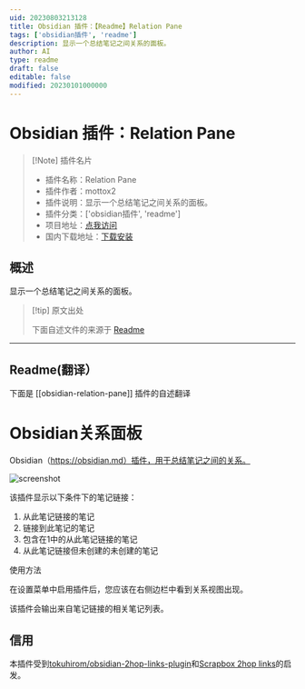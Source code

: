 ```yaml
---
uid: 20230803213128
title: Obsidian 插件：【Readme】Relation Pane
tags: ['obsidian插件', 'readme']
description: 显示一个总结笔记之间关系的面板。
author: AI
type: readme
draft: false
editable: false
modified: 20230101000000
---
```


# Obsidian 插件：Relation Pane

> [!Note] 插件名片
> - 插件名称：Relation Pane
> - 插件作者：mottox2
> - 插件说明：显示一个总结笔记之间关系的面板。
> - 插件分类：['obsidian插件', 'readme']
> - 项目地址：[点我访问](https://github.com/mottox2/obsidian-relation-pane)
> - 国内下载地址：[下载安装](https://pkmer.cn/products/plugin/pluginMarket/?obsidian-relation-pane)

## 概述

显示一个总结笔记之间关系的面板。



> [!tip] 原文出处
> 
>下面自述文件的来源于 [Readme](https://ghproxy.net/https://raw.githubusercontent.com/mottox2/obsidian-relation-pane/main/README.md)
> 

---

## Readme(翻译）

下面是 [[obsidian-relation-pane]] 插件的自述翻译



# Obsidian关系面板

Obsidian（https://obsidian.md）插件，用于总结笔记之间的关系。

![screenshot](./screenshot.png)

该插件显示以下条件下的笔记链接：

1. 从此笔记链接的笔记
2. 链接到此笔记的笔记
3. 包含在1中的从此笔记链接的笔记
4. 从此笔记链接但未创建的未创建的笔记

使用方法

在设置菜单中启用插件后，您应该在右侧边栏中看到关系视图出现。

该插件会输出来自笔记链接的相关笔记列表。

## 信用

本插件受到[tokuhirom/obsidian-2hop-links-plugin](https://github.com/tokuhirom/obsidian-2hop-links-plugin)和[Scrapbox 2hop links](https://scrapbox.io/shokai/2_hop_link)的启发。



